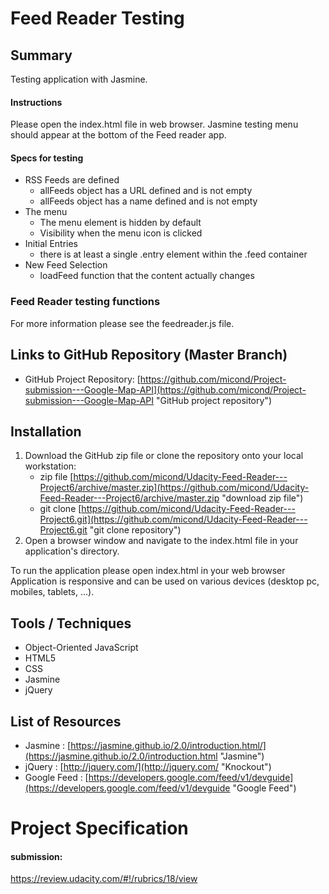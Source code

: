 
# Feed Reader Testing

## Summary
Testing application with Jasmine.

#### Instructions
Please open the index.html file in web browser. Jasmine testing menu should appear at the bottom of the Feed reader app.

#### Specs for testing
- RSS Feeds are defined
    - allFeeds object has a URL defined and is not empty
    - allFeeds object has a name defined and is not empty
- The menu
    - The menu element is hidden by default
    - Visibility when the menu icon is clicked
- Initial Entries
    - there is at least a single .entry element within the .feed container
- New Feed Selection
    - loadFeed function that the content actually changes

### Feed Reader testing functions
For more information please see the feedreader.js file. 

## Links to GitHub Repository (Master Branch)
* GitHub Project Repository: [https://github.com/micond/Project-submission---Google-Map-API](https://github.com/micond/Project-submission---Google-Map-API "GitHub project repository")

## Installation
1. Download the GitHub zip file or clone the repository onto your local workstation:
	* zip file [https://github.com/micond/Udacity-Feed-Reader---Project6/archive/master.zip](https://github.com/micond/Udacity-Feed-Reader---Project6/archive/master.zip "download zip file")
	* git clone [https://github.com/micond/Udacity-Feed-Reader---Project6.git](https://github.com/micond/Udacity-Feed-Reader---Project6.git "git clone repository")
2. Open a browser window and navigate to the index.html file in your application's directory.

To run the application please open index.html in your web browser
Application is responsive and can be used on various devices (desktop pc, mobiles, tablets, ...).

## Tools / Techniques
- Object-Oriented JavaScript
- HTML5
- CSS
- Jasmine
- jQuery

## List of Resources

* Jasmine : [https://jasmine.github.io/2.0/introduction.html/](https://jasmine.github.io/2.0/introduction.html "Jasmine")
* jQuery : [http://jquery.com/](http://jquery.com/ "Knockout")
* Google Feed : [https://developers.google.com/feed/v1/devguide](https://developers.google.com/feed/v1/devguide "Google Feed")

# Project Specification

####  submission:
https://review.udacity.com/#!/rubrics/18/view
